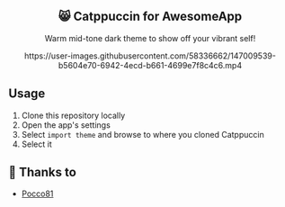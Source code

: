 <p align="center">
  <h2 align="center">😸 Catppuccin for AwesomeApp</h2>
</p>

<p align="center">Warm mid-tone dark theme to show off your vibrant self!</p>

<p align="center">
https://user-images.githubusercontent.com/58336662/147009539-b5604e70-6942-4ecd-b661-4699e7f8c4c6.mp4
</p>


## Usage

1. Clone this repository locally
2. Open the app's settings
3. Select `import theme` and browse to where you cloned Catppuccin
4. Select it

## 💝 Thanks to

- [Pocco81](https://github.com/Pocco81)
